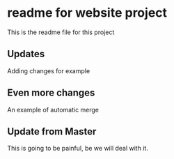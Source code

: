 # readme for website project

This is the readme file for this project

## Updates

Adding changes for example

## Even more changes

An example of automatic merge

## Update from Master

This is going to be painful, be we will deal with it.
